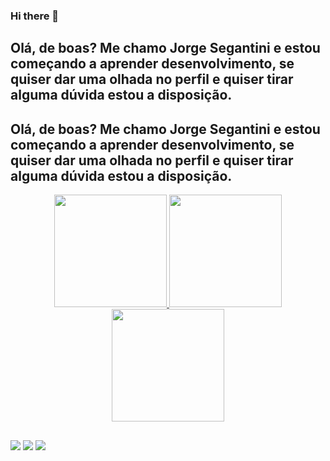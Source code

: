 ### Hi there 👋

## Olá, de boas? Me chamo Jorge Segantini e estou começando a aprender desenvolvimento, se quiser dar uma olhada no perfil e quiser tirar alguma dúvida estou a disposição.
## Olá, de boas? Me chamo Jorge Segantini e estou começando a aprender desenvolvimento, se quiser dar uma olhada no perfil e quiser tirar alguma dúvida estou a disposição.
<div align="center">
  <a href="https://github.com/JorgeSegantini">
  <img height="180em" src="https://github-readme-stats.vercel.app/api?username=jorgesegantini&show_icons=true&theme=cobalt&include_all_commits=true&count_private=true"/>
<i class="devicon-javascript-plain colored"></i>
<img weight="150em" height="180em" src="https://cdn.jsdelivr.net/gh/devicons/devicon/icons/css3/css3-original-wordmark.svg" />
<img weight="150em" height="180em" src="https://cdn.jsdelivr.net/gh/devicons/devicon/icons/html5/html5-original.svg" />       
          
</div>

##
 
<div> 
  <a href="https://www.instagram.com/jorgesegantini/" target="_blank"><img src="https://img.shields.io/badge/-Instagram-%23E4405F?style=for-the-badge&logo=instagram&logoColor=white" target="_blank"></a>
  <a href = "mailto:jorgesegantini@gmail.com"><img src="https://img.shields.io/badge/-Gmail-%23333?style=for-the-badge&logo=gmail&logoColor=white" target="_blank"></a>
  <a href="https://www.linkedin.com/in//" target="_blank"><img src="https://img.shields.io/badge/-LinkedIn-%230077B5?style=for-the-badge&logo=linkedin&logoColor=white" target="_blank"></a> 
 
 
</div>
